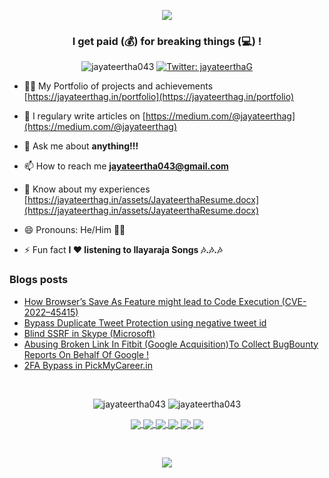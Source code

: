 <p align="center"><img src="https://raw.githubusercontent.com/jayateertha043/jayateertha043/main/header.png"></p>

<h3 align="center">I get paid (💰) for breaking things (💻) !</h3>

<p align="center">
	<img src="https://komarev.com/ghpvc/?username=jayateertha043&label=Profile%20views&color=0e75b6&style=flat" alt="jayateertha043" /> 
	<a href="https://twitter.com/jayateerthaG" target="_blank">
		<img alt="Twitter: jayateerthaG" src="https://img.shields.io/twitter/follow/jayateerthaG.svg?style=social" />
	</a>
</p>


- 👨‍💻 My Portfolio of projects and achievements [https://jayateerthag.in/portfolio](https://jayateerthag.in/portfolio)

- 📝 I regulary write articles on [https://medium.com/@jayateerthag](https://medium.com/@jayateerthag)

- 💬 Ask me about **anything!!!**

- 📫 How to reach me **jayateertha043@gmail.com**

- 📄 Know about my experiences [https://jayateerthag.in/assets/JayateerthaResume.docx](https://jayateerthag.in/assets/JayateerthaResume.docx)

- 😄 Pronouns: He/Him 💁‍♂️

- ⚡ Fun fact **I ❤️ listening to Ilayaraja Songs 🎶.🎶.🎶**

### Blogs posts
<!-- BLOG-POST-LIST:START -->
- [How Browser’s Save As Feature might lead to Code Execution &lpar;CVE-2022–45415&rpar;](https://infosecwriteups.com/how-browsers-save-as-feature-might-lead-to-code-execution-cve-2022-45415-ebaa8711692?source=rss-32f1b6053ca2------2)
- [Bypass Duplicate Tweet Protection using negative tweet id](https://jayateerthag.medium.com/bypass-duplicate-tweet-protection-using-negative-tweet-id-71e6802955b4?source=rss-32f1b6053ca2------2)
- [Blind SSRF in Skype &lpar;Microsoft&rpar;](https://infosecwriteups.com/blind-ssrf-in-skype-microsoft-6639f4961052?source=rss-32f1b6053ca2------2)
- [Abusing Broken Link In Fitbit &lpar;Google Acquisition&rpar;To Collect BugBounty Reports On Behalf Of Google !](https://infosecwriteups.com/abusing-broken-link-in-fitbit-google-acquisition-to-collect-bugbounty-reports-on-behalf-of-google-5885a556eb7c?source=rss-32f1b6053ca2------2)
- [2FA Bypass in PickMyCareer.in](https://jayateerthag.medium.com/2fa-bypass-in-pickmycareer-in-8abbde4c4903?source=rss-32f1b6053ca2------2)
<!-- BLOG-POST-LIST:END -->
</br>


<p align="center">
	<img src="https://github-readme-stats.vercel.app/api?username=jayateertha043&show_icons=true&locale=en&theme=algolia" alt="jayateertha043" />
	<img src="https://github-readme-stats.vercel.app/api/top-langs?username=jayateertha043&show_icons=true&locale=en&layout=compact&theme=algolia" alt="jayateertha043" />
</p>

<p align="center">
<a href="https://github.com/jayateertha043/WebDirScan/">
  <img align="center" src="https://github-readme-stats.vercel.app/api/pin/?username=jayateertha043&repo=WebDirScan&theme=algolia" />
</a>

<a href="https://github.com/jayateertha043/apksec/">
  <img align="center" src="https://github-readme-stats.vercel.app/api/pin/?username=jayateertha043&repo=apksec&theme=algolia" />
</a>

<a href="https://github.com/jayateertha043/FireOver/">
  <img align="center" src="https://github-readme-stats.vercel.app/api/pin/?username=jayateertha043&repo=FireOver&theme=algolia" />
</a>

<a href="https://github.com/jayateertha043/garuda/">
  <img align="center" src="https://github-readme-stats.vercel.app/api/pin/?username=jayateertha043&repo=garuda&theme=algolia" />
</a>
<a href="https://github.com/jayateertha043/goshod/">
  <img align="center" src="https://github-readme-stats.vercel.app/api/pin/?username=jayateertha043&repo=goshod&theme=algolia" />
</a>
<a href="https://github.com/jayateertha043/WinDllInjector/">
  <img align="center" src="https://github-readme-stats.vercel.app/api/pin/?username=jayateertha043&repo=WinDllInjector&theme=algolia" />
</a>
</p>
<p>&nbsp;</p>
<p align="center"><img src="https://quotes-github-readme.vercel.app/api?type=horizontal"></p>

